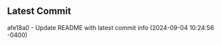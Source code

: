 
## Latest Commit
afe18a0 - Update README with latest commit info (2024-09-04 10:24:56 -0400) <Yunxi-Zhou>
